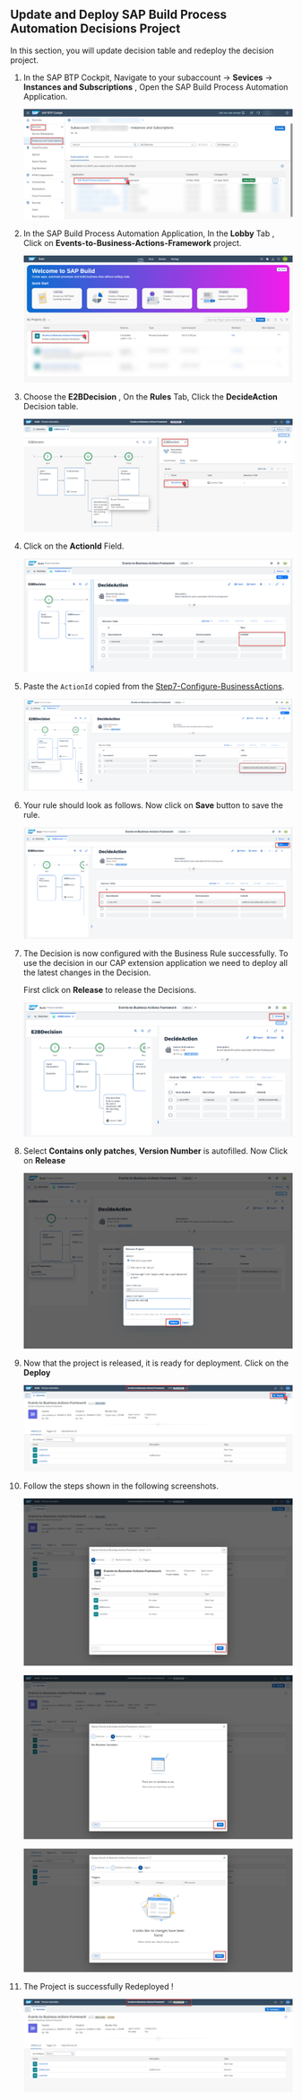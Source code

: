 ## Update and Deploy SAP Build Process Automation Decisions Project
In this section, you will update decision table and redeploy the decision project.

1. In the SAP BTP Cockpit, Navigate to your subaccount -> **Sevices** -> **Instances and Subscriptions** , Open the SAP Build Process Automation Application.

    ![plot](./images/subscriptions.png)

2. In the SAP Build Process Automation Application, In the **Lobby** Tab , Click on **Events-to-Business-Actions-Framework** project.

    ![plot](./images/lobby.png)

3. Choose the **E2BDecision** , On the **Rules** Tab, Click the **DecideAction** Decision table.

    ![plot](./images/E2BDecision.png)

4. Click on the **ActionId** Field. 

    ![plot](./images/FillActionId.png)

5. Paste the `ActionId` copied from the [Step7-Configure-BusinessActions](../Step7-Configure-BusinessActions/README.md).  

    ![plot](./images/ActionId1.png)

6. Your rule should look as follows. Now click on **Save** button to save the rule.

    ![plot](./images/ActionId2.png)

7. The Decision is now configured with the Business Rule successfully. To use the decision in our CAP extension application we need to deploy all the latest changes in the Decision. 

    First click on **Release** to release the Decisions. 
    
    ![plot](./images/RuleCreated.png)

8. Select **Contains only patches**, **Version Number** is autofilled. Now Click on **Release**

    ![plot](./images/ProjectRelease.png)

9. Now that the project is released, it is ready for deployment. Click on the **Deploy**

    ![plot](./images/Deploy1.png)

10. Follow the steps shown in the following screenshots.

    ![plot](./images/Deploy2.png)

    ![plot](./images/Deploy3.png)

    ![plot](./images/Deploy4.png)

11. The Project is successfully Redeployed ! 

    ![plot](./images/Deployed.png)


